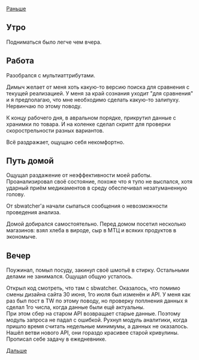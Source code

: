 [Раньше](2021.07.07.md)
## Утро
Подниматься было легче чем вчера.
## Работа
Разобрался с мультиаттрибутами.

Димыч желает от меня хоть какую-то версию поиска для сравнения с текущей реализацией. У меня за край сознания уходит "для сравнения" и я предполагаю, что мне необходимо сделать какую-то залипуху. Нервинчаю по этому поводу.

К концу рабочего дня, в авральном порядке, прикрутил данные с хранимки по товара. И на коленке сделал скрипт для проверки скорострельности разных вариантов.

Всё раздражает, ощущаю себя некомфортно.
## Путь домой
Ощущал раздажение от неэффективности моей работы. Проанализировал своё состояние, похоже что я тупо не выспался, хотя ударный приём медикаментов в среду обеспечивал незатуманенную голову.

От sbwatcher'a начали сыпаться сообщения о невозможности проведения анализа.

Домой добирался самостоятельно.
Перед домом посетил несколько магазинов: взял хлеба в вироде, сыр в МТЦ и всяких продуктов в экономыче.
## Вечер
Поужинал, помыл посуду, закинул своё шмотьё в стирку. Остальными делами не занимался. Ощущал общую усталось.  

Открыл код смотреть, что там с sbwatcher. Оказалось, что помимо смены дизайна сайта 30 июня, 1го июля был изменён и API. У меня как раз был пост в TW по этому поводу, но проверку поплнения данных я сделал 1го числа, когда данные были ещё актуальны.  
При этом сбер на старом API возвращает старые данные. Поэтому модуль запроса не падал с ошибкой. Рухнул модуль аналитики, когда пришло время считать недельные минимумы, а данных не оказалось. Нашёл ветви нового API, они гораздо красивее старой кривулины. Прописал себе задачу в ежедневнике.

[Дальше](2021.07.09.md)